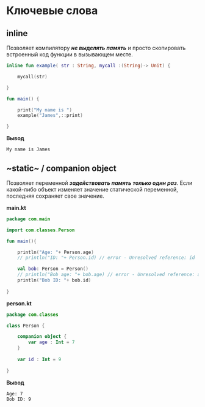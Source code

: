 
# Ключевые слова

## inline
Позволяет компилятору ***не выделять память*** и просто скопировать встроенный код функции в вызывающем месте.

```kotlin
inline fun example( str : String, mycall :(String)-> Unit) {

    mycall(str)

}

fun main() {

    print("My name is ")
    example("James",::print)

} 
```
**Вывод**
```
My name is James
```

##
##

## ~static~ / companion object
Позволяет переменной ***задействовать память только один раз***. Если какой-либо объект изменяет значение статической переменной, последняя сохраняет свое значение.

**main.kt**
```kotlin
package com.main

import com.classes.Person

fun main(){

    println("Age: "+ Person.age)
    // println("ID: "+ Person.id) // error - Unresolved reference: id

    val bob: Person = Person()
    // println("Bob age: "+ bob.age) // error - Unresolved reference: age
    println("Bob ID: "+ bob.id)
    
}
```
**person.kt**
```kotlin
package com.classes

class Person {

    companion object {
        var age : Int = 7
    }
    
    var id : Int = 9
    
}
```
**Вывод**
```
Age: 7
Bob ID: 9
```


##
##

